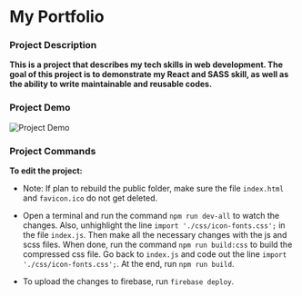 # My Portfolio

### Project Description

**This is a project that describes my tech skills in web development. The goal of this project is to demonstrate my React and SASS skill, as well as the ability to write maintainable and reusable codes.**

### Project Demo

![Project Demo](https://media.giphy.com/media/Lr3UUFvyhBR8W56xcL/giphy.gif)

### Project Commands

**To edit the project:** 

- Note: If plan to rebuild the public folder, make sure the file `index.html` and `favicon.ico` do not get deleted.

- Open a terminal and run the command `npm run dev-all` to watch the changes. Also, unhighlight the line `import './css/icon-fonts.css';` in the file `index.js`. Then make all the necessary changes with the js and scss files. When done, run the command `npm run build:css` to build the compressed css file. Go back to `index.js` and code out the line `import './css/icon-fonts.css';`. At the end, run `npm run build`.

- To upload the changes to firebase, run `firebase deploy`.

<!-- Reference: 

1) Project tutorial (https://www.udemy.com/course/advanced-css-and-sass/)

2) Animated Text tutorial (https://www.youtube.com/watch?v=PP0Os0UvMCs)

3) Sticky Social Media Button (https://www.youtube.com/watch?v=ALhb5BlfddY)

4) Fill text effect tutorial (https://www.youtube.com/watch?v=O3RTTyQcNvI) 

5) 3D Slicebox tutorial (https://www.youtube.com/watch?v=BPfYx4kq8Tg)

6) Firebase Deploy tutorial (https://www.youtube.com/watch?v=IDHfvpsYShs)

7) Use custom domain tutorial (https://www.youtube.com/watch?v=eCbelBE9g7Y&t=418s) and (https://www.youtube.com/watch?v=0VxXJbfzCs4)
-->
